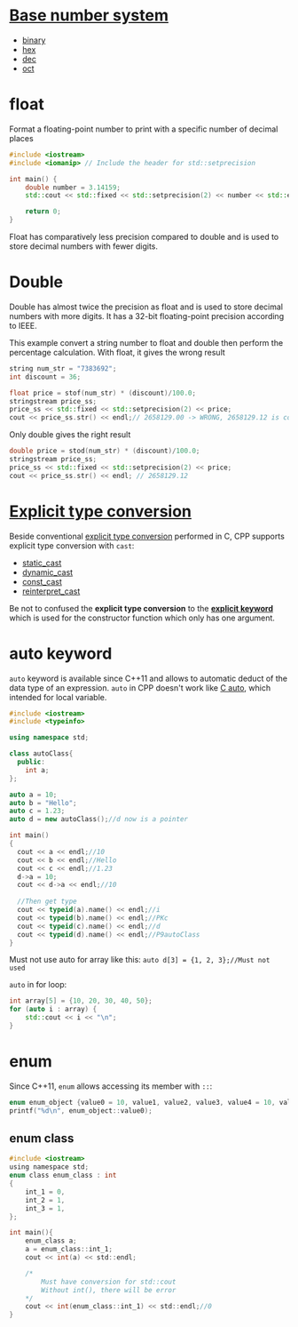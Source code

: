 # [Base number system](Base%20number%20system.md)

* [binary](Base%20number%20system.md#binary)
* [hex](Base%20number%20system.md#hex)
* [dec](Base%20number%20system.md#dec)
* [oct](Base%20number%20system.md#oct)
# float
Format a floating-point number to print with a specific number of decimal places
```cpp
#include <iostream>
#include <iomanip> // Include the header for std::setprecision

int main() {
    double number = 3.14159;
    std::cout << std::fixed << std::setprecision(2) << number << std::endl;// 3.14

    return 0;
}
```
Float has comparatively less precision compared to double and is used to store decimal numbers with fewer digits.
# Double 
Double has almost twice the precision as float and is used to store decimal numbers with more digits. It has a 32-bit floating-point precision according to IEEE.

This example convert a string number to float and double then perform the percentage calculation. With float, it gives the wrong result
```cpp
string num_str = "7383692";
int discount = 36;

float price = stof(num_str) * (discount)/100.0;
stringstream price_ss;
price_ss << std::fixed << std::setprecision(2) << price;
cout << price_ss.str() << endl;// 2658129.00 -> WRONG, 2658129.12 is correct
```
Only double gives the right result
```cpp
double price = stod(num_str) * (discount)/100.0;
stringstream price_ss;
price_ss << std::fixed << std::setprecision(2) << price;
cout << price_ss.str() << endl; // 2658129.12
```
# [Explicit type conversion](Explicit%20type%20conversion.md)
Beside conventional [explicit type conversion](https://github.com/TranPhucVinh/C/blob/master/Introduction/Data%20type/Type%20conversion.md#explicit-type-conversion) performed in C, CPP supports explicit type conversion with ``cast``:

* [static_cast](Explicit%20type%20conversion.md#static_cast)
* [dynamic_cast](Explicit%20type%20conversion.md#dynamic_cast)
* [const_cast](Explicit%20type%20conversion.md#const_cast)
* [reinterpret_cast](Explicit%20type%20conversion.md#reinterpret_cast)

Be not to confused the **explicit type conversion** to the **[explicit keyword](https://github.com/TranPhucVinh/Cplusplus/blob/master/Object-oriented%20programming/Constructor%20and%20destructor/Constructor.md#implicit-conversion-and-explicit-keyword)** which is used for the constructor function which only has one argument.
# auto keyword

``auto`` keyword is available since C++11 and allows to automatic deduct of the data type of an expression. ``auto`` in CPP doesn't work like [C auto](https://github.com/TranPhucVinh/C/tree/master/Introduction/Keywords#auto), which intended for local variable.

```cpp
#include <iostream>
#include <typeinfo>

using namespace std;

class autoClass{
  public:
    int a;
};

auto a = 10;
auto b = "Hello";
auto c = 1.23;
auto d = new autoClass();//d now is a pointer

int main()
{
  cout << a << endl;//10
  cout << b << endl;//Hello
  cout << c << endl;//1.23
  d->a = 10;
  cout << d->a << endl;//10
  
  //Then get type
  cout << typeid(a).name() << endl;//i
  cout << typeid(b).name() << endl;//PKc
  cout << typeid(c).name() << endl;//d
  cout << typeid(d).name() << endl;//P9autoClass
}
```

Must not use auto for array like this: ``auto d[3] = {1, 2, 3};//Must not used``

``auto`` in for loop:

```cpp
int array[5] = {10, 20, 30, 40, 50};
for (auto i : array) {
    std::cout << i << "\n";
}
```
# enum

Since C++11, ``enum`` allows accessing its member with ``::``:

```c
enum enum_object {value0 = 10, value1, value2, value3, value4 = 10, value5 = 16, value6};
printf("%d\n", enum_object::value0);
```
## enum class

```c
#include <iostream>
using namespace std;
enum class enum_class : int
{
    int_1 = 0,
    int_2 = 1,
    int_3 = 1,
};

int main(){
    enum_class a;
    a = enum_class::int_1; 
    cout << int(a) << std::endl;

    /*  
        Must have conversion for std::cout
        Without int(), there will be error
    */
    cout << int(enum_class::int_1) << std::endl;//0
}
```
